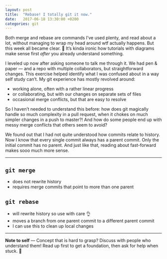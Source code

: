 ```yaml
---
layout: post
title:  "Rebase! I totally git it now."
date:   2017-06-18 13:30:00 +0200
categories: git
---
```


Both merge and rebase are commands I’ve used plenty, and read about a lot, without managing to wrap my head around wtf actually happens. But this week all became clear. 💪 It’s kinda ironic how tutorials with diagrams make sense first *after* you already understand something.

I leveled up now after asking someone to talk me through it. We had pen & paper — and a repo with multiple collaborators, but straightforward changes. This exercise helped identify what I was confused about in a way self study can’t. My git experience has mostly revolved around:

* working alone, often with a rather linear progress
* or collaborating, but with our changes on separate sets of files
* occasional merge conflicts, but that are easy to resolve

So I haven’t needed to understand this before: how does git magically handle so much complexity in a pull request, when it chokes on much simpler changes in a push to master?! And how do some people end up with messy merge conflicts that others seem to avoid?

We found out that I had not quite understood how commits relate to history. Now I know that every single commit always has a parent commit. Only the initial commit has no parent. And just like that, reading about fast-forward makes sooo much more sense.

---

## `git merge`
* does not rewrite history
* requires merge commits that point to more than one parent

## `git rebase`
* will rewrite history so use with care 👌
* moves a branch from one parent commit to a different parent commit
* I can use this to clean up local changes

---

**Note to self** — Concept that is hard to grasp? Discuss with people who understand them! Read&nbsp;up first to get a foundation, then ask for help when stuck. 🙏
